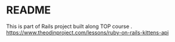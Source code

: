 # README

This is part of Rails project built along TOP course . https://www.theodinproject.com/lessons/ruby-on-rails-kittens-api
